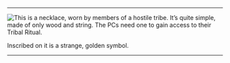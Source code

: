 
---

<img src="/trail-of-cthulhu/assets/talisman.png" style="float: left; max-width: 25%; max-height: 4em">

This is a necklace, worn by members of a hostile tribe.
It’s quite simple, made of only wood and string.
The PCs need one to gain access to their Tribal Ritual.

Inscribed on it is a strange, golden symbol.

---
